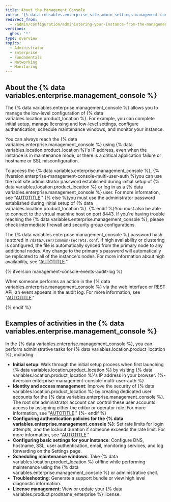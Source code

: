 ```yaml
---
title: About the Management Console
intro: '{% data reusables.enterprise_site_admin_settings.management-console-overview %}'
redirect_from:
  - /admin/configuration/administering-your-instance-from-the-management-console/about-the-management-console
versions:
  ghes: '*'
type: overview
topics:
  - Administrator
  - Enterprise
  - Fundamentals
  - Networking
  - Monitoring
---
```


## About the {% data variables.enterprise.management_console %}

The {% data variables.enterprise.management_console %} allows you to manage the low-level configuration of  {% data variables.location.product_location %}. For example, you can complete initial setup, manage licensing and low-level settings, configure authentication, schedule maintenance windows, and monitor your instance.

You can always reach the {% data variables.enterprise.management_console %} using {% data variables.location.product_location %}'s IP address, even when the instance is in maintenance mode, or there is a critical application failure or hostname or SSL misconfiguration.

To access the {% data variables.enterprise.management_console %}, {% ifversion enterprise-management-console-multi-user-auth %}you can use the root site administrator password established during initial setup of {% data variables.location.product_location %} or log in as a {% data variables.enterprise.management_console %} user. For more information, see "[AUTOTITLE](/admin/configuration/administering-your-instance-from-the-management-console/accessing-the-management-console)." {% else %}you must use the administrator password established during initial setup of {% data variables.location.product_location %}. {% endif %}You must also be able to connect to the virtual machine host on port 8443. If you're having trouble reaching the {% data variables.enterprise.management_console %}, please check intermediate firewall and security group configurations.

The {% data variables.enterprise.management_console %} password hash is stored in `/data/user/common/secrets.conf`. If high availability or clustering is configured, the file is automatically synced from the primary node to any additional nodes. Any change to the primary's password will automatically be replicated to all of the instance's nodes. For more information about high availability, see "[AUTOTITLE](/admin/enterprise-management/configuring-high-availability/about-high-availability-configuration)."

{% ifversion management-console-events-audit-log %}

When someone performs an action in the {% data variables.enterprise.management_console %} via the web interface or REST API, an event appears in the audit log. For more information, see "[AUTOTITLE](/admin/monitoring-activity-in-your-enterprise/reviewing-audit-logs-for-your-enterprise/audit-log-events-for-your-enterprise)."

{% endif %}

## Examples of activities in the {% data variables.enterprise.management_console %}

In the {% data variables.enterprise.management_console %}, you can perform administrative tasks for {% data variables.location.product_location %}, including:

- **Initial setup**: Walk through the initial setup process when first launching {% data variables.location.product_location %} by visiting {% data variables.location.product_location %}'s IP address in your browser.
{%- ifversion enterprise-management-console-multi-user-auth %}
- **Identity and access management**: Improve the security of {% data variables.location.product_location %} by creating dedicated user accounts for the {% data variables.enterprise.management_console %}. The root site administrator account can control these user accounts' access by assigning either the editor or operator role. For more information, see "[AUTOTITLE](/admin/configuration/administering-your-instance-from-the-management-console/managing-access-to-the-management-console)."
{%- endif %}
- **Configuring authentication policies for the {% data variables.enterprise.management_console %}**: Set rate limits for login attempts, and the lockout duration if someone exceeds the rate limit. For more information, see "[AUTOTITLE](/admin/configuration/administering-your-instance-from-the-management-console/managing-access-to-the-management-console#configuring-rate-limits-for-authentication-to-the-management-console)."
- **Configuring basic settings for your instance**: Configure DNS, hostname, SSL, user authentication, email, monitoring services, and log forwarding on the Settings page.
- **Scheduling maintenance windows**: Take {% data variables.location.product_location %} offline while performing maintenance using the {% data variables.enterprise.management_console %} or administrative shell.
- **Troubleshooting**: Generate a support bundle or view high level diagnostic information.
- **License management**: View or update your {% data variables.product.prodname_enterprise %} license.
